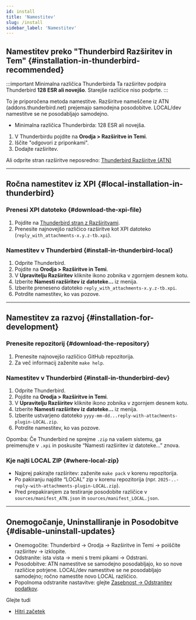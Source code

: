 ```yaml
---
id: install
title: 'Namestitev'
slug: /install
sidebar_label: 'Namestitev'
---
```


## Namestitev preko "Thunderbird Razširitev in Tem" {#installation-in-thunderbird-recommended}

:::important Minimalna različica Thunderbirda
Ta razširitev podpira Thunderbird **128 ESR ali novejšo**. Starejše različice niso podprte.
:::

To je priporočena metoda namestitve. Razširitve nameščene iz ATN (addons.thunderbird.net) prejemajo samodejna posodobitve. LOCAL/dev namestitve se ne posodabljajo samodejno.

- Minimalna različica Thunderbirda: 128 ESR ali novejša.

1. V Thunderbirdu pojdite na **Orodja > Razširitve in Temi**.
2. Iščite "odgovori z priponkami".
3. Dodajte razširitev.

Ali odprite stran razširitve neposredno: [Thunderbird Razširitve (ATN)](https://addons.thunderbird.net/thunderbird/addon/reply-with-attachments)

---

## Ročna namestitev iz XPI {#local-installation-in-thunderbird}

### Prenesi XPI datoteko {#download-the-xpi-file}

1. Pojdite na [Thunderbird stran z Razširitvami](https://addons.thunderbird.net/thunderbird/addon/reply-with-attachments).
2. Prenesite najnovejšo različico razširitve kot XPI datoteko (`reply_with_attachments-x.y.z-tb.xpi`).

### Namestitev v Thunderbird {#install-in-thunderbird-local}

1. Odprite Thunderbird.
2. Pojdite na **Orodja > Razširitve in Temi**.
3. V **Upravitelju Razširitev** kliknite ikono zobnika v zgornjem desnem kotu.
4. Izberite **Namesti razširitev iz datoteke…** iz menija.
5. Izberite preneseno datoteko `reply_with_attachments-x.y.z-tb.xpi`.
6. Potrdite namestitev, ko vas pozove.

---

## Namestitev za razvoj {#installation-for-development}

### Prenesite repozitorij {#download-the-repository}

1. Prenesite najnovejšo različico GitHub repozitorija.
2. Za več informacij zaženite `make help`.

### Namestitev v Thunderbird {#install-in-thunderbird-dev}

1. Odprite Thunderbird.
2. Pojdite na **Orodja > Razširitve in Temi**.
3. V **Upravitelju Razširitev** kliknite ikono zobnika v zgornjem desnem kotu.
4. Izberite **Namesti razširitev iz datoteke…** iz menija.
5. Izberite ustvarjeno datoteko `yyyy-mm-dd...reply-with-attachments-plugin-LOCAL.zip`.
6. Potrdite namestitev, ko vas pozove.

Opomba: Če Thunderbird ne sprejme `.zip` na vašem sistemu, ga preimenujte v `.xpi` in poskusite “Namesti razširitev iz datoteke…” znova.

### Kje najti LOCAL ZIP {#where-local-zip}

- Najprej pakirajte razširitev: zaženite `make pack` v korenu repozitorija.
- Po pakiranju najdite “LOCAL” zip v korenu repozitorija (npr. `2025-..-reply-with-attachments-plugin-LOCAL.zip`).
- Pred prepakiranjem za testiranje posodobite različice v `sources/manifest_ATN.json` in `sources/manifest_LOCAL.json`.

---

## Onemogočanje, Uninstalliranje in Posodobitve {#disable-uninstall-updates}

- Onemogočite: Thunderbird → Orodja → Razširitve in Temi → poiščite razširitev → izklopite.
- Odstranite: ista vista → meni s tremi pikami → Odstrani.
- Posodobitve: ATN namestitve se samodejno posodabljajo, ko so nove različice potrjene. LOCAL/dev namestitve se ne posodabljajo samodejno; ročno namestite novo LOCAL različico.
- Popolnoma odstranite nastavitve: glejte [Zasebnost → Odstranitev podatkov](privacy#data-removal).

Glejte tudi

- [Hitri začetek](quickstart)
